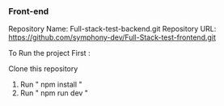 <h3> Front-end</h3>

Repository Name: Full-stack-test-backend.git
Repository URL: https://github.com/symphony-dev/Full-Stack-test-frontend.git

To Run the project First :

Clone this repository 
1. Run " npm install "
2. Run " npm run dev "
